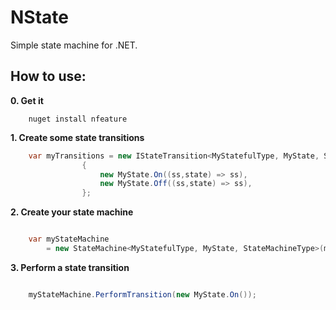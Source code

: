 NState
=====

Simple state machine for .NET.

How to use:
--------

**0. Get it**

```shell
	nuget install nfeature
```


**1. Create some state transitions**

```C#
	var myTransitions = new IStateTransition<MyStatefulType, MyState, StateMachineType>[]
				{
					new MyState.On((ss,state) => ss),
					new MyState.Off((ss,state) => ss),
				};


```


**2. Create your state machine**

```C#

	var myStateMachine 
		= new StateMachine<MyStatefulType, MyState, StateMachineType>(myTransitions, initialState:new SavedSearchState.Collapsed());


```

**3. Perform a state transition**

```C#

	myStateMachine.PerformTransition(new MyState.On());


```